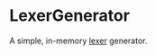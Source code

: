 # LexerGenerator
A simple, in-memory [lexer](https://en.wikipedia.org/wiki/Lexical_analysis) generator.
